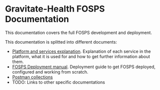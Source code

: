 # Gravitate-Health FOSPS Documentation

This documentation covers the full FOSPS development and deployment.

This documentation is splitted into different documents:
- [Platform and services explanation](./services/README.md). Explanation of each service in the platform, what it is used for and how to get further information about them.
- [FOSPS Deployment manual](./deployment/README.md). Deployment guide to get FOSPS deployed, configured and working from scratch. 
- [Postman collections](./postman/README.md)
- TODO: Links to other specific documentations

